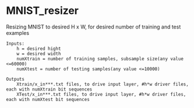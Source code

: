 # MNIST_resizer
Resizing MNIST to desired H x W, for desired number of training  and test examples

    Inputs:
        h = desired hight
        w = desired width
        numXtrain = number of training samples, subsample size(any value <=60000) 
        numXtest = number of testing samples(any value <=10000)
     
    Outputs
        Xtrain/x_in***.txt files, to drive input layer, #h*w driver files, each with numXtrain bit sequences
        XTest/x_in***.txt files, to drive input layer, #h*w driver files, each with numXtest bit sequences
